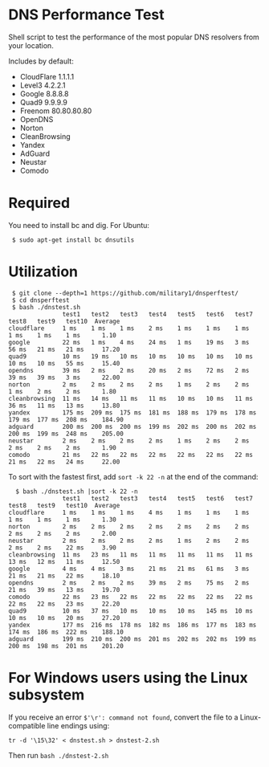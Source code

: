 # DNS Performance Test

Shell script to test the performance of the most popular DNS resolvers from your location.

Includes by default:
 * CloudFlare 1.1.1.1
 * Level3 4.2.2.1
 * Google 8.8.8.8
 * Quad9 9.9.9.9
 * Freenom 80.80.80.80
 * OpenDNS
 * Norton
 * CleanBrowsing
 * Yandex
 * AdGuard
 * Neustar
 * Comodo

# Required 

You need to install bc and dig. For Ubuntu:

```
 $ sudo apt-get install bc dnsutils
```

# Utilization

``` 
 $ git clone --depth=1 https://github.com/military1/dnsperftest/
 $ cd dnsperftest
 $ bash ./dnstest.sh 
               test1   test2   test3   test4   test5   test6   test7   test8   test9   test10  Average 
cloudflare     1 ms    1 ms    1 ms    2 ms    1 ms    1 ms    1 ms    1 ms    1 ms    1 ms      1.10
google         22 ms   1 ms    4 ms    24 ms   1 ms    19 ms   3 ms    56 ms   21 ms   21 ms     17.20
quad9          10 ms   19 ms   10 ms   10 ms   10 ms   10 ms   10 ms   10 ms   10 ms   55 ms     15.40
opendns        39 ms   2 ms    2 ms    20 ms   2 ms    72 ms   2 ms    39 ms   39 ms   3 ms      22.00
norton         2 ms    2 ms    2 ms    2 ms    1 ms    2 ms    2 ms    1 ms    2 ms    2 ms      1.80
cleanbrowsing  11 ms   14 ms   11 ms   11 ms   10 ms   10 ms   11 ms   36 ms   11 ms   13 ms     13.80
yandex         175 ms  209 ms  175 ms  181 ms  188 ms  179 ms  178 ms  179 ms  177 ms  208 ms    184.90
adguard        200 ms  200 ms  200 ms  199 ms  202 ms  200 ms  202 ms  200 ms  199 ms  248 ms    205.00
neustar        2 ms    2 ms    2 ms    2 ms    1 ms    2 ms    2 ms    2 ms    2 ms    2 ms      1.90
comodo         21 ms   22 ms   22 ms   22 ms   22 ms   22 ms   22 ms   21 ms   22 ms   24 ms     22.00
```

To sort with the fastest first, add `sort -k 22 -n` at the end of the command:

```
  $ bash ./dnstest.sh |sort -k 22 -n
               test1   test2   test3   test4   test5   test6   test7   test8   test9   test10  Average 
cloudflare     1 ms    1 ms    1 ms    4 ms    1 ms    1 ms    1 ms    1 ms    1 ms    1 ms      1.30
norton         2 ms    2 ms    2 ms    2 ms    2 ms    2 ms    2 ms    2 ms    2 ms    2 ms      2.00
neustar        2 ms    2 ms    2 ms    2 ms    1 ms    2 ms    2 ms    2 ms    2 ms    22 ms     3.90
cleanbrowsing  11 ms   23 ms   11 ms   11 ms   11 ms   11 ms   11 ms   13 ms   12 ms   11 ms     12.50
google         4 ms    4 ms    3 ms    21 ms   21 ms   61 ms   3 ms    21 ms   21 ms   22 ms     18.10
opendns        2 ms    2 ms    2 ms    39 ms   2 ms    75 ms   2 ms    21 ms   39 ms   13 ms     19.70
comodo         22 ms   23 ms   22 ms   22 ms   22 ms   22 ms   22 ms   22 ms   22 ms   23 ms     22.20
quad9          10 ms   37 ms   10 ms   10 ms   10 ms   145 ms  10 ms   10 ms   10 ms   20 ms     27.20
yandex         177 ms  216 ms  178 ms  182 ms  186 ms  177 ms  183 ms  174 ms  186 ms  222 ms    188.10
adguard        199 ms  210 ms  200 ms  201 ms  202 ms  202 ms  199 ms  200 ms  198 ms  201 ms    201.20
```

# For Windows users using the Linux subsystem

If you receive an error `$'\r': command not found`, convert the file to a Linux-compatible line endings using:

    tr -d '\15\32' < dnstest.sh > dnstest-2.sh
    
Then run `bash ./dnstest-2.sh`
